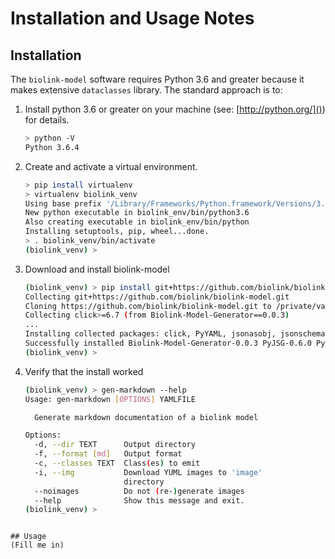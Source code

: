# Installation and Usage Notes

## Installation
The `biolink-model` software requires Python 3.6 and greater because it makes extensive
`dataclasses` library.  The standard approach is to:
1) Install python 3.6 or greater on your machine (see: [http://python.org/]()) for details.
    ```bash
    > python -V
    Python 3.6.4
    ```
2) Create and activate a virtual environment.
    ```bash
    > pip install virtualenv
    > virtualenv biolink_venv
    Using base prefix '/Library/Frameworks/Python.framework/Versions/3.6'
    New python executable in biolink_env/bin/python3.6
    Also creating executable in biolink_env/bin/python
    Installing setuptools, pip, wheel...done.
    > . biolink_venv/bin/activate
    (biolink_venv) >
    ```
3) Download and install biolink-model
    ```bash
    (biolink_venv) > pip install git+https://github.com/biolink/biolink-model.git
    Collecting git+https://github.com/biolink/biolink-model.git
    Cloning https://github.com/biolink/biolink-model.git to /private/var/folders/9r/b4ptppwd2g12t45151svr49w0000gn/T/pip-req-build-rxs6fzx3
    Collecting click>=6.7 (from Biolink-Model-Generator==0.0.3)
    ...
    Installing collected packages: click, PyYAML, jsonasobj, jsonschema, pyparsing, six, isodate, rdflib, graphviz, chardet, urllib3, idna, certifi, requests, argh, pathtools, watchdog, portalocker, cachier, prefixcommons, rdflib-jsonld, antlr4-python3-runtime, PyJSG, PyShExC, ShExJSG, dataclasses, Biolink-Model-Generator
    Successfully installed Biolink-Model-Generator-0.0.3 PyJSG-0.6.0 PyShExC-0.3.4 PyYAML-3.12 ShExJSG-0.2.1 antlr4-python3-runtime-4.7.1 argh-0.26.2 cachier-1.2.2 certifi-2018.4.16 chardet-3.0.4 click-6.7 dataclasses-0.6 graphviz-0.8.3 idna-2.7 isodate-0.6.0 jsonasobj-1.2.1 jsonschema-2.6.0 pathtools-0.1.2 portalocker-1.2.1 prefixcommons-0.1.7 pyparsing-2.2.0 rdflib-4.2.2 rdflib-jsonld-0.4.0 requests-2.19.0 six-1.11.0 urllib3-1.23 watchdog-0.8.3
    (biolink_venv) >
    ```
4) Verify that the install worked
    ```bash
    (biolink_venv) > gen-markdown --help
    Usage: gen-markdown [OPTIONS] YAMLFILE

      Generate markdown documentation of a biolink model
    
    Options:
      -d, --dir TEXT      Output directory
      -f, --format [md]   Output format
      -c, --classes TEXT  Class(es) to emit
      -i, --img           Download YUML images to 'image'
                          directory
      --noimages          Do not (re-)generate images
      --help              Show this message and exit.
    (biolink_venv) >
  ```

## Usage
(Fill me in)